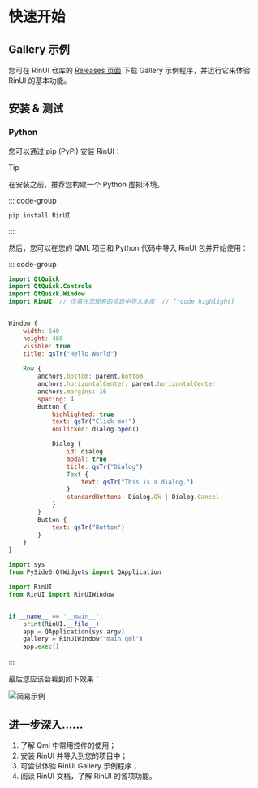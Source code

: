 # 快速开始

## Gallery 示例
您可在 RinUI 仓库的 [Releases 页面](https://github.com/RinLit-233-shiroko/Rin-UI/releases) 下载 Gallery 示例程序，并运行它来体验 RinUI 的基本功能。

## 安装 & 测试
### Python

您可以通过 pip (PyPi) 安装 RinUI：
>[!TIP]
> 在安装之前，推荐您构建一个 Python 虚拟环境。

::: code-group

```bash [PySide6]
pip install RinUI
```
:::

然后，您可以在您的 QML 项目和 Python 代码中导入 RinUI 包并开始使用：

::: code-group
```qml [main.qml]
import QtQuick
import QtQuick.Controls
import QtQuick.Window
import RinUI  // 仅需在您现有的项目中导入本库  // [!code highlight]


Window {
    width: 640
    height: 480
    visible: true
    title: qsTr("Hello World")
    
    Row {
        anchors.bottom: parent.bottom
        anchors.horizontalCenter: parent.horizontalCenter
        anchors.margins: 16
        spacing: 4
        Button {
            highlighted: true
            text: qsTr("Click me!")
            onClicked: dialog.open()

            Dialog {
                id: dialog
                modal: true
                title: qsTr("Dialog")
                Text {
                    text: qsTr("This is a dialog.")
                }
                standardButtons: Dialog.Ok | Dialog.Cancel
            }
        }
        Button {
            text: qsTr("Button")
        }
    }
}
```

```python
import sys
from PySide6.QtWidgets import QApplication

import RinUI
from RinUI import RinUIWindow


if __name__ == '__main__':
    print(RinUI.__file__)
    app = QApplication(sys.argv)
    gallery = RinUIWindow("main.qml")
    app.exec()
```
:::

最后您应该会看到如下效果：

![简易示例](/assets/images/simple-demo.png)


## 进一步深入……

1. 了解 Qml 中常用控件的使用；
2. 安装 RinUI 并导入到您的项目中；
3. 可尝试体验 RinUI Gallery 示例程序；
4. 阅读 RinUI 文档，了解 RinUI 的各项功能。
